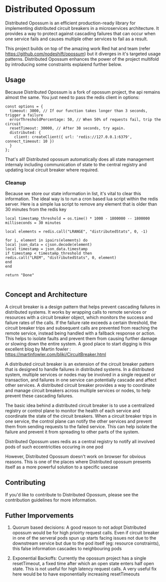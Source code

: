 # Distributed Opossum 

Distributed Opossum is an efficient production-ready library for implementing distributed circuit breakers in a microservices architecture. It provides a way to protect against cascading failures that can occur when one service fails and causes multiple other services to fail as a result.

This project builds on top of the amazing work Red hat and team (refer https://github.com/nodeshift/opossum) but it diverges in it's targeted usage patterns. 
Distributed Opossum enhances the power of the project multifold by introducing some constraints explaiend further below. 


## Usage 

Because Distributed Opossum is a fork of opossum project, the api remains almost the same. You just need 
to pass the redis client in options: 

```angular2html
const options = {
  timeout: 3000, // If our function takes longer than 3 seconds, trigger a failure
  errorThresholdPercentage: 50, // When 50% of requests fail, trip the circuit
  resetTimeout: 30000, // After 30 seconds, try again.
  distributed: {
    client: createClient({ url: 'redis://127.0.0.1:6379', connect_timeout: 10 })
  }
};

```

That's all! Distributed opossum automatically does all state management internaly including communication of state to 
the central registry and updating local circuit breaker where required. 

### Cleanup

Because we store our state information in list, it's vital to clear this information. 
The ideal way is to run a cron based lua script within the redis server. Here is a simple lua script to remove any element that is older than 30 minutes from the redis key


```angular2html
local timestamp_threshold = os.time() * 1000 - 1800000 -- 1800000 milliseconds = 30 minutes

local elements = redis.call("LRANGE", "distributedStats", 0, -1)

for i, element in ipairs(elements) do
local json_data = cjson.decode(element)
local timestamp = json_data.timestamp
if timestamp < timestamp_threshold then
redis.call("LREM", "distributedStats", 0, element)
end
end

return "Done"


```

## Concept and Architecture

A circuit breaker is a design pattern that helps prevent cascading failures in distributed systems. It works by wrapping calls to remote services or resources with a circuit breaker object, which monitors the success and failure rates of the calls. If the failure rate exceeds a certain threshold, the circuit breaker trips and subsequent calls are prevented from reaching the remote service, instead being handled with a fallback response or action. This helps to isolate faults and prevent them from causing further damage or slowing down the entire system. A good place to start digging is this excellent blog by Martin fowler : https://martinfowler.com/bliki/CircuitBreaker.html

A distributed circuit breaker is an extension of the circuit breaker pattern that is designed to handle failures in distributed systems. In a distributed system, multiple services or nodes may be involved in a single request or transaction, and failures in one service can potentially cascade and affect other services. A distributed circuit breaker provides a way to coordinate and manage circuit breakers across multiple services or nodes, to help prevent these cascading failures.

The basic idea behind a distributed circuit breaker is to use a centralized registry or control plane to monitor the health of each service and coordinate the state of the circuit breakers. When a circuit breaker trips in one service, the control plane can notify the other services and prevent them from sending requests to the failed service. This can help isolate the failure and prevent it from spreading to other parts of the system.

Distributed Opossum uses redis as a central registry to notify all involved pods of such eccentricities occuring in one pod

However, Distributed Opossum doesn't work on browser for obvious reasons. This is one of the places where Distributed opossum presents itself as a more powerful solution to a specific usecase
## Contributing

If you'd like to contribute to Distributed Opossum, please see the contribution guidelines  for more information.


## Futher Imporvements

1. Quorum based decisions: A good reason to not adopt Distributed opossum would be for high prioirty request calls. Even if circuit breaker in one of the serveral pods spun up starts facing issues not due to the downstream service but due to the pod itself (eg: resource constraints), this false information cascades to neighbouring pods 


2. Exponential Backoffs: Currently the opossum project has a single resetTimeout, a fixed time after which an open state enters half open state. This is not useful
for high latency request calls. A very useful fix here would be to have exponentially increasing resetTimeouts

